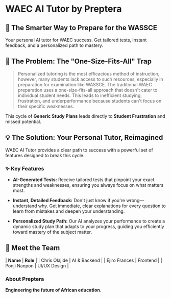 # WAEC AI Tutor by Preptera

## 🚀 The Smarter Way to Prepare for the WASSCE

Your personal AI tutor for WAEC success. Get tailored tests, instant feedback, and a personalized path to mastery.

## 🎯 The Problem: The "One-Size-Fits-All" Trap

> Personalized tutoring is the most efficacious method of instruction, however, many students lack access to such resources, especially in preparation for examination like WASSCE. The traditional WAEC preparation uses a one-size-fits-all approach that doesn't cater to individual student needs. This leads to inefficient studying, frustration, and underperformance because students can't focus on their specific weaknesses.

This cycle of **Generic Study Plans** leads directly to **Student Frustration** and missed potential.

## 💡 The Solution: Your Personal Tutor, Reimagined

WAEC AI Tutor provides a clear path to success with a powerful set of features designed to break this cycle.

### ✨ Key Features

* **AI-Generated Tests:** Receive tailored tests that pinpoint your exact strengths and weaknesses, ensuring you always focus on what matters most.

* **Instant, Detailed Feedback:** Don't just know if you're wrong—understand why. Get immediate, clear explanations for every question to learn from mistakes and deepen your understanding.

* **Personalized Study Path:** Our AI analyzes your performance to create a dynamic study plan that adapts to your progress, guiding you efficiently toward mastery of the subject matter.

## 👥 Meet the Team

| **Name** | **Role** | 
| Chris Olajide | AI & Backend | 
| Ejiro Frances | Frontend | 
| Ponji Nanpon | UI/UX Design | 

### About Preptera

**Engineering the future of African education.**
